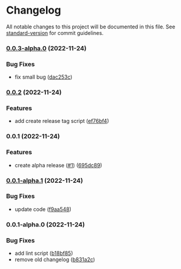 # Changelog

All notable changes to this project will be documented in this file. See [standard-version](https://github.com/conventional-changelog/standard-version) for commit guidelines.

### [0.0.3-alpha.0](https://github.com/lamhq/gad/compare/v0.0.2...v0.0.3-alpha.0) (2022-11-24)


### Bug Fixes

* fix small bug ([dac253c](https://github.com/lamhq/gad/commit/dac253c39289df819f217377d6f1c0bf6e847ac9))

### [0.0.2](https://github.com/lamhq/gad/compare/v0.0.1...v0.0.2) (2022-11-24)


### Features

* add create release tag script ([ef76bf4](https://github.com/lamhq/gad/commit/ef76bf442b362b72db3f352fce9790a359929fd2))

### 0.0.1 (2022-11-24)


### Features

* create alpha release ([#1](https://github.com/lamhq/gad/issues/1)) ([695dc89](https://github.com/lamhq/gad/commit/695dc893051d62abe88a32c628910ee03b5a730c))

### [0.0.1-alpha.1](https://github.com/lamhq/gad/compare/v0.0.1-alpha.0...v0.0.1-alpha.1) (2022-11-24)


### Bug Fixes

* update code ([f9aa548](https://github.com/lamhq/gad/commit/f9aa548795319f5c246e989a64ad45d66050744c))

### 0.0.1-alpha.0 (2022-11-24)


### Bug Fixes

* add lint script ([b18bf85](https://github.com/lamhq/gad/commit/b18bf8589dbff7cf1f92e3fb60b03b764db00520))
* remove old changelog ([b831a2c](https://github.com/lamhq/gad/commit/b831a2c0d9f9ddbb80c83271936717254e36ba60))

